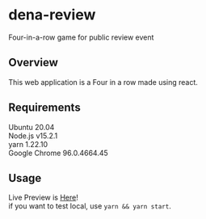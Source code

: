 # dena-review
Four-in-a-row game for public review event

## Overview
This web application is a Four in a row made using react.

## Requirements
Ubuntu 20.04\
Node.js v15.2.1\
yarn 1.22.10\
Google Chrome 96.0.4664.45

## Usage
Live Preview is [Here](https://nakamo326.github.io/dena-review/)!\
if you want to test local, use `yarn && yarn start`.
